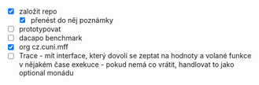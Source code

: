 - [x] založit repo
  - [x] přenést do něj poznámky
- [ ] prototypovat
- [ ] dacapo benchmark
- [x] org cz.cuni.mff
- [ ] Trace - mít interface, který dovolí se zeptat na hodnoty a volané funkce v nějakém čase exekuce - pokud nemá co vrátit, handlovat to jako optional monádu